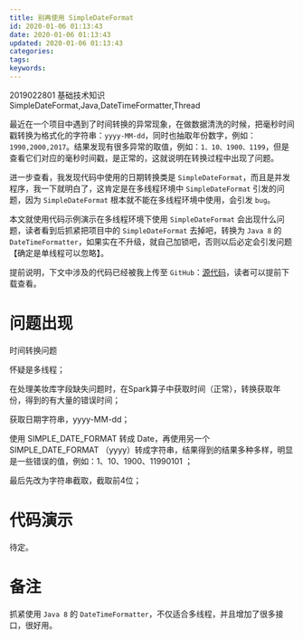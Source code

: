 ```yaml
---
title: 别再使用 SimpleDateFormat
id: 2020-01-06 01:13:43
date: 2020-01-06 01:13:43
updated: 2020-01-06 01:13:43
categories:
tags:
keywords:
---
```


2019022801
基础技术知识
SimpleDateFormat,Java,DateTimeFormatter,Thread

最近在一个项目中遇到了时间转换的异常现象，在做数据清洗的时候，把毫秒时间戳转换为格式化的字符串：`yyyy-MM-dd`，同时也抽取年份数字，例如：`1990,2000,2017`。结果发现有很多异常的取值，例如：`1、10、1900、1199`，但是查看它们对应的毫秒时间戳，是正常的，这就说明在转换过程中出现了问题。

进一步查看，我发现代码中使用的日期转换类是 `SimpleDateFormat`，而且是并发程序，我一下就明白了，这肯定是在多线程环境中 `SimpleDateFormat` 引发的问题，因为 `SimpleDateFormat` 根本就不能在多线程环境中使用，会引发 `bug`。

本文就使用代码示例演示在多线程环境下使用 `SimpleDateFormat` 会出现什么问题，读者看到后抓紧把项目中的 `SimpleDateFormat` 去掉吧，转换为 `Java 8` 的 `DateTimeFormatter`，如果实在不升级，就自己加锁吧，否则以后必定会引发问题【确定是单线程可以忽略】。


<!-- more -->


提前说明，下文中涉及的代码已经被我上传至 `GitHub`：[源代码](xx)，读者可以提前下载查看。


# 问题出现


时间转换问题

怀疑是多线程；

在处理美妆库字段缺失问题时，在Spark算子中获取时间（正常），转换获取年份，得到的有大量的错误时间；

获取日期字符串，yyyy-MM-dd；

使用 SIMPLE_DATE_FORMAT 转成 Date，再使用另一个 SIMPLE_DATE_FORMAT （yyyy）转成字符串，结果得到的结果多种多样，明显是一些错误的值，例如：1、10、1900、11990101 ；

最后先改为字符串截取，截取前4位；


# 代码演示


待定。


# 备注


抓紧使用 `Java 8` 的 `DateTimeFormatter`，不仅适合多线程，并且增加了很多接口，很好用。

